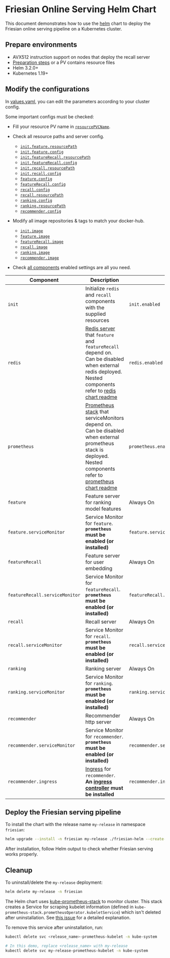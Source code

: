 # Friesian Online Serving Helm Chart

This document demonstrates how to use the [helm](https://helm.sh) chart to deploy the Friesian
online serving pipeline
on a Kubernetes cluster.

## Prepare environments

* AVX512 instruction support on nodes that deploy the recall server
* [Preparation steps](../preparation) or a PV contains resource files
* Helm 3.2.0+
* Kubernetes 1.19+

## Modify the configurations

In [values.yaml](./values.yaml), you can edit the parameters according to your cluster config.

Some important configs must be checked:

* Fill your resource PV name in [`resourcePVCName`](./values.yaml#L12).
* Check all resource paths and server config.
    * [`init.feature.resourcePath`](./values.yaml#L26)
    * [`init.feature.config`](./values.yaml#L31)
    * [`init.featureRecall.resourcePath`](./values.yaml#L51)
    * [`init.featureRecall.config`](./values.yaml#L56)
    * [`init.recall.resourcePath`](./values.yaml#L74)
    * [`init.recall.config`](./values.yaml#L81)
    * [`feature.config`](./values.yaml#L114)
    * [`featureRecall.config`](./values.yaml#L196)
    * [`recall.config`](./values.yaml#L275)
    * [`recall.resourcePath`](./values.yaml#L282)
    * [`ranking.config`](./values.yaml#L330)
    * [`ranking.resourcePath`](./values.yaml#L339)
    * [`recommender.config`](./values.yaml#L385)

* Modify all image repositories & tags to match your docker-hub.
    * [`init.image`](./values.yaml#L14)
    * [`feature.image`](./values.yaml#L89)
    * [`featureRecall.image`](./values.yaml#L171)
    * [`recall.image`](./values.yaml#L254)
    * [`ranking.image`](./values.yaml#L308)
    * [`recommender.image`](./values.yaml#L363)

* Check [all components](https://github.com/intel-analytics/BigDL/tree/main/scala/friesian) enabled
  settings are all you need.

| Component                      | Description                                                                                                                                                                                                                                                                                                                                                              | Switch                                 |
|--------------------------------|--------------------------------------------------------------------------------------------------------------------------------------------------------------------------------------------------------------------------------------------------------------------------------------------------------------------------------------------------------------------------|----------------------------------------|
| `init`                         | Initialize `redis` and `recall` components with the supplied resources                                                                                                                                                                                                                                                                                                   | `init.enabled`                         |
| `redis`                        | [Redis server](https://github.com/bitnami/charts/tree/master/bitnami/redis/) that `feature` and `featureRecall` depend on. <br />Can be disabled when external redis deployed. <br /> Nested components refer to [redis chart readme](https://github.com/bitnami/charts/tree/master/bitnami/redis/)                                                                      | `redis.enabled`                        |
| `prometheus`                   | [Prometheus stack](https://github.com/prometheus-community/helm-charts/tree/main/charts/kube-prometheus-stack) that serviceMonitors depend on. <br />Can be disabled when external prometheus stack is deployed. <br /> Nested components refer to [prometheus chart readme](https://github.com/prometheus-community/helm-charts/tree/main/charts/kube-prometheus-stack) | `prometheus.enabled`                   |
| `feature`                      | Feature server for ranking model features                                                                                                                                                                                                                                                                                                                                | Always On                              |
| `feature.serviceMonitor`       | Service Monitor for `feature`. <br />**`prometheus` must be enabled (or installed)**                                                                                                                                                                                                                                                                                     | `feature.serviceMonitor.enabled`       |
| `featureRecall`                | Feature server for user embedding                                                                                                                                                                                                                                                                                                                                        | Always On                              |
| `featureRecall.serviceMonitor` | Service Monitor for `featureRecall`. <br />**`prometheus` must be enabled (or installed)**                                                                                                                                                                                                                                                                               | `featureRecall.serviceMonitor.enabled` |
| `recall`                       | Recall server                                                                                                                                                                                                                                                                                                                                                            | Always On                              |
| `recall.serviceMonitor`        | Service Monitor for `recall`. <br />**`prometheus` must be enabled (or installed)**                                                                                                                                                                                                                                                                                      | `recall.serviceMonitor.enabled`        |
| `ranking`                      | Ranking server                                                                                                                                                                                                                                                                                                                                                           | Always On                              |
| `ranking.serviceMonitor`       | Service Monitor for `ranking`. <br />**`prometheus` must be enabled (or installed)**                                                                                                                                                                                                                                                                                     | `ranking.serviceMonitor.enabled`       |
| `recommender`                  | Recommender http server                                                                                                                                                                                                                                                                                                                                                  | Always On                              |
| `recommender.serviceMonitor`   | Service Monitor for `recommender`. <br />**`prometheus` must be enabled (or installed)**                                                                                                                                                                                                                                                                                 | `recommender.serviceMonitor.enabled`   |
| `recommender.ingress`          | [Ingress](https://kubernetes.io/docs/concepts/services-networking/ingress/) for `recommender`. <br />**An [ingress controller](https://kubernetes.io/docs/concepts/services-networking/ingress-controllers/) must be installed**                                                                                                                                         | `recommender.ingress.enabled`          |

## Deploy the Friesian serving pipeline

To install the chart with the release name `my-release` in namespace `friesian`:

```bash
helm upgrade --install -n friesian my-release ./friesian-helm --create-namespace
```

After installation, follow Helm output to check whether Friesian serving works properly.

## Cleanup

To uninstall/delete the `my-release` deployment:

```bash
helm delete my-release -n friesian
```

The Helm chart
uses [kube-prometheus-stack](https://github.com/prometheus-community/helm-charts/tree/main/charts/kube-prometheus-stack)
to monitor cluster.
This stack creates a Service for scraping kubelet information (defined
in `kube-prometheus-stack.prometheusOperator.kubeletService`) which isn't deleted after
uninstallation.
See [this issue](https://github.com/SumoLogic/sumologic-kubernetes-collection/issues/1101) for a
detailed explanation.

To remove this service after uninstallation, run:

```bash
kubectl delete svc <release_name>-prometheus-kubelet -n kube-system

# In this demo, replace <release_name> with my-release
kubectl delete svc my-release-prometheus-kubelet -n kube-system
```
